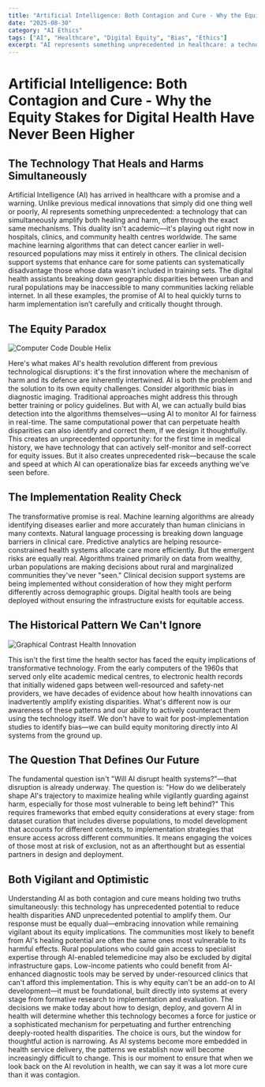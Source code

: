 ```yaml
---
title: "Artificial Intelligence: Both Contagion and Cure - Why the Equity Stakes for Digital Health Have Never Been Higher"
date: "2025-08-30"
category: "AI Ethics"
tags: ["AI", "Healthcare", "Digital Equity", "Bias", "Ethics"]
excerpt: "AI represents something unprecedented in healthcare: a technology that can simultaneously amplify both healing and harm, often through the exact same mechanisms. Understanding this duality is crucial for ensuring equitable implementation."
---
```


# Artificial Intelligence: Both Contagion and Cure - Why the Equity Stakes for Digital Health Have Never Been Higher

## The Technology That Heals and Harms Simultaneously
Artificial Intelligence (AI) has arrived in healthcare with a promise and a warning. Unlike previous medical innovations that simply did one thing well or poorly, AI represents something unprecedented: a technology that can simultaneously amplify both healing and harm, often through the exact same mechanisms.
This duality isn't academic—it's playing out right now in hospitals, clinics, and community health centres worldwide. The same machine learning algorithms that can detect cancer earlier in well-resourced populations may miss it entirely in others. The clinical decision support systems that enhance care for some patients can systematically disadvantage those whose data wasn't included in training sets. The digital health assistants breaking down geographic disparities between urban and rural populations may be inaccessible to many communities lacking reliable internet. In all these examples, the promise of AI to heal quickly turns to harm implementation isn’t carefully and critically thought through.

## The Equity Paradox

![Computer Code Double Helix](/images/computer-code-double-helix.png)

Here's what makes AI's health revolution different from previous technological disruptions: it's the first innovation where the mechanism of harm and its defence are inherently intertwined. AI is both the problem and the solution to its own equity challenges.
Consider algorithmic bias in diagnostic imaging. Traditional approaches might address this through better training or policy guidelines. But with AI, we can actually build bias detection into the algorithms themselves—using AI to monitor AI for fairness in real-time. The same computational power that can perpetuate health disparities can also identify and correct them, if we design it thoughtfully.
This creates an unprecedented opportunity: for the first time in medical history, we have technology that can actively self-monitor and self-correct for equity issues. But it also creates unprecedented risk—because the scale and speed at which AI can operationalize bias far exceeds anything we've seen before.

## The Implementation Reality Check
The transformative promise is real. Machine learning algorithms are already identifying diseases earlier and more accurately than human clinicians in many contexts. Natural language processing is breaking down language barriers in clinical care. Predictive analytics are helping resource-constrained health systems allocate care more efficiently.
But the emergent risks are equally real. Algorithms trained primarily on data from wealthy, urban populations are making decisions about rural and marginalized communities they've never "seen." Clinical decision support systems are being implemented without consideration of how they might perform differently across demographic groups. Digital health tools are being deployed without ensuring the infrastructure exists for equitable access.

## The Historical Pattern We Can't Ignore

![Graphical Contrast Health Innovation](/images/graphical-contrast-health-innovation.png)

This isn't the first time the health sector has faced the equity implications of transformative technology. From the early computers of the 1960s that served only elite academic medical centres, to electronic health records that initially widened gaps between well-resourced and safety-net providers, we have decades of evidence about how health innovations can inadvertently amplify existing disparities.
What's different now is our awareness of these patterns and our ability to actively counteract them using the technology itself. We don't have to wait for post-implementation studies to identify bias—we can build equity monitoring directly into AI systems from the ground up.

## The Question That Defines Our Future
The fundamental question isn't "Will AI disrupt health systems?”—that disruption is already underway. The question is: "How do we deliberately shape AI's trajectory to maximize healing while vigilantly guarding against harm, especially for those most vulnerable to being left behind?"
This requires frameworks that embed equity considerations at every stage: from dataset curation that includes diverse populations, to model development that accounts for different contexts, to implementation strategies that ensure access across different communities. It means engaging the voices of those most at risk of exclusion, not as an afterthought but as essential partners in design and deployment.

## Both Vigilant and Optimistic
Understanding AI as both contagion and cure means holding two truths simultaneously: this technology has unprecedented potential to reduce health disparities AND unprecedented potential to amplify them. Our response must be equally dual—embracing innovation while remaining vigilant about its equity implications.
The communities most likely to benefit from AI's healing potential are often the same ones most vulnerable to its harmful effects. Rural populations who could gain access to specialist expertise through AI-enabled telemedicine may also be excluded by digital infrastructure gaps. Low-income patients who could benefit from AI-enhanced diagnostic tools may be served by under-resourced clinics that can't afford this implementation.
This is why equity can't be an add-on to AI development—it must be foundational, built directly into systems at every stage from formative research to implementation and evaluation. The decisions we make today about how to design, deploy, and govern AI in health will determine whether this technology becomes a force for justice or a sophisticated mechanism for perpetuating and further entrenching deeply-rooted health disparities.
The choice is ours, but the window for thoughtful action is narrowing. As AI systems become more embedded in health service delivery, the patterns we establish now will become increasingly difficult to change. This is our moment to ensure that when we look back on the AI revolution in health, we can say it was a lot more cure than it was contagion.
